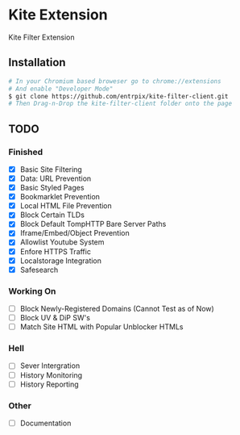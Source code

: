 # Kite Extension
Kite Filter Extension

## Installation
```bash
# In your Chromium based broweser go to chrome://extensions
# And enable "Developer Mode"
$ git clone https://github.com/entrpix/kite-filter-client.git
# Then Drag-n-Drop the kite-filter-client folder onto the page
```

## TODO
### Finished
- [X] Basic Site Filtering
- [X] Data: URL Prevention
- [X] Basic Styled Pages
- [X] Bookmarklet Prevention
- [X] Local HTML File Prevention
- [X] Block Certain TLDs
- [X] Block Default TompHTTP Bare Server Paths
- [X] Iframe/Embed/Object Prevention
- [X] Allowlist Youtube System
- [X] Enfore HTTPS Traffic
- [X] Localstorage Integration
- [X] Safesearch
### Working On
- [ ] Block Newly-Registered Domains (Cannot Test as of Now)
- [ ] Block UV & DiP SW's
- [ ] Match Site HTML with Popular Unblocker HTMLs
### Hell
- [ ] Sever Intergration
- [ ] History Monitoring
- [ ] History Reporting
### Other
- [ ] Documentation
